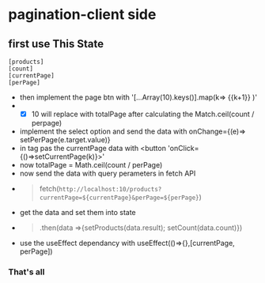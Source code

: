 # pagination-client side
## first use This State 
```
[products]
[count]
[currentPage]
[perPage]
```
+ then implement the page btn with '[...Array(10).keys()].map(k=> {<btn>{k+1}</btn>} )'
+ - [x] 10 will replace with totalPage after calculating the Match.ceil(count / perpage)
+ implement the select option and send the data with onChange={(e)=> setPerPage(e.target.value)}
+ in </button> tag pas the currentPage data with <button 'onClick={()=>setCurrentPage(k)}>'
+ now totalPage = Math.ceil(count / perPage)
+ now send the data with query perameters in fetch API
+ >fetch(`http://localhost:10/products?currentPage=${currentPage}&perPage=${perPage}`)
+ get the data and set them into state 
+ > .then(data =>{setProducts(data.result); setCount(data.count)})
+ use the useEffect dependancy with useEffect(()=>{},[currentPage, perPage])

### That's all
